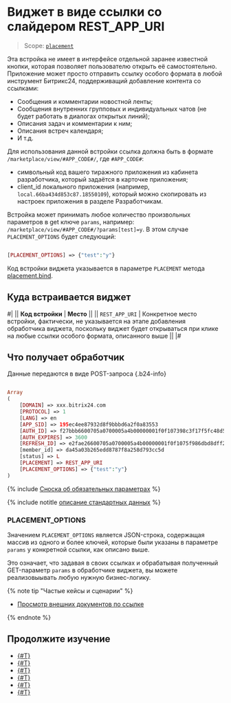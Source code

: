 # Виджет в виде ссылки со слайдером REST_APP_URI

> Scope: [`placement`](../../scopes/permissions.md)

Эта встройка не имеет в интерфейсе отдельной заранее известной кнопки, которая позволяет пользователю открыть её самостоятельно. Приложение может просто отправить ссылку особого формата в любой инструмент Битрикс24, поддерживащий добавление контента со ссылками:

- Сообщения и комментарии новостной ленты;
- Сообщения внутренних групповых и индивидуальных чатов (не будет работать в диалогах открытых линий);
- Описания задач и комментарии к ним;
- Описания встреч календаря;
- И т.д.

 Для использования данной встройки ссылка должна быть в формате `/marketplace/view/#APP_CODE#/`, где `#APP_CODE#`:
 
- символьный код вашего тиражного приложения из кабинета разработчика, который задаётся в карточке приложения;
- client_id локального приложения (например, `local.66ba434d853c87.18550109`), который можно скопировать из настроек приложения в разделе Разработчикам.

Встройка может принимать любое количество произвольных параметров в get ключе `params`, например: `/marketplace/view/#APP_CODE#/?params[test]=y`. В этом случае `PLACEMENT_OPTIONS` будет следующий:

```php

[PLACEMENT_OPTIONS] => {"test":"y"}

```

Код встройки виджета указывается в параметре `PLACEMENT` метода [placement.bind](../placement-bind.md).

## Куда встраивается виджет

#|
|| **Код встройки** | **Место** ||
|| `REST_APP_URI` | Конкретное место встройки, фактически, не указывается на этапе добавления обработчика виджета, поскольку виджет будет открываться при клике на любые ссылки особого формата, описанного выше ||
|#

## Что получает обработчик

Данные передаются в виде POST-запроса {.b24-info}

```php

Array
(
    [DOMAIN] => xxx.bitrix24.com
    [PROTOCOL] => 1
    [LANG] => en
    [APP_SID] => 195ec4ee87932d8f9bbbd6a2f0a83553
    [AUTH_ID] => f27bbb6600705a0700005a4b00000001f0f107398c3f17f5fc48d5ce194d5c65de7cfb
    [AUTH_EXPIRES] => 3600
    [REFRESH_ID] => e2fae26600705a0700005a4b00000001f0f1075f986dbd8dff24c36c2ad9bb0816a665
    [member_id] => da45a03b265edd8787f8a258d793cc5d
    [status] => L
    [PLACEMENT] => REST_APP_URI
    [PLACEMENT_OPTIONS] => {"test":"y"}
)

```

{% include [Сноска об обязательных параметрах](../../../_includes/required.md) %}

{% include notitle [описание стандартных данных](../_includes/widget_data.md) %}

### PLACEMENT_OPTIONS

Значением `PLACEMENT_OPTIONS` является JSON-строка, содержащая массив из одного и более ключей, которые были указаны в параметре `params` у конкретной ссылки, как описано выше.

Это означает, что задавая в своих ссылках и обрабатывая полученный GET-параметр `params` в обработчике виджета, вы можете реализовыывать любую нужную бизнес-логику.

{% note tip "Частые кейсы и сценарии" %}

- [Просмотр внешних документов по ссылке](https://dev.1c-bitrix.ru/learning/course/index.php?COURSE_ID=266&LESSON_ID=25550&LESSON_PATH=25398.25506.25530.25550)

{% endnote %}

## Продолжите изучение

- [{#T}](../placement-bind.md)
- [{#T}](../ui-interaction/index.md)
- [{#T}](../ui-interaction/crm-card.md)
- [{#T}](../../../settings/interactivity/index.md)
- [{#T}](../open-application.md)
- [{#T}](../open-path.md)